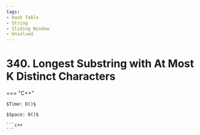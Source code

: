 ```yaml
---
tags:
- Hash Table
- String
- Sliding Window
- Unsolved
---
```



# 340. Longest Substring with At Most K Distinct Characters

=== "C++"

    $Time: O()$

    $Space: O()$

    ```c++
    ```